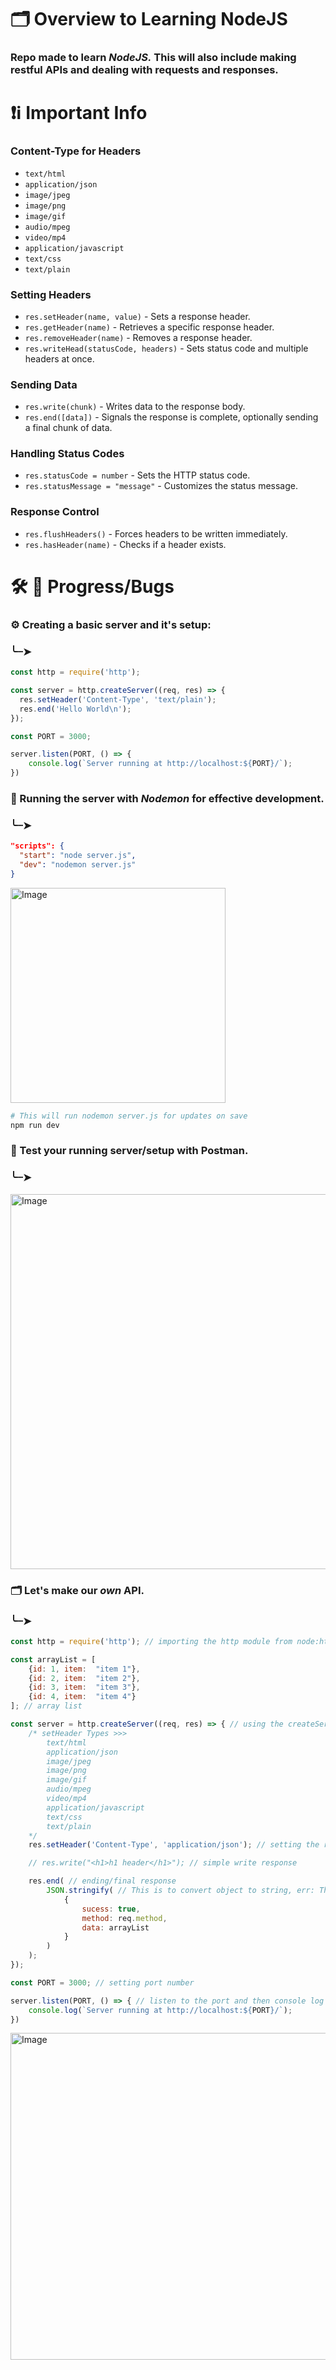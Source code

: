 # 🗂 Overview to Learning **NodeJS**

### Repo made to learn **_NodeJS._** This will also include making restful APIs and dealing with requests and responses.

# ❗ℹ️ Important Info

### Content-Type for Headers

- `text/html`
- `application/json`
- `image/jpeg`
- `image/png`
- `image/gif`
- `audio/mpeg`
- `video/mp4`
- `application/javascript`
- `text/css`
- `text/plain`

### Setting Headers
- `res.setHeader(name, value)` - Sets a response header.
- `res.getHeader(name)` - Retrieves a specific response header.
- `res.removeHeader(name)` - Removes a response header.
- `res.writeHead(statusCode, headers)` - Sets status code and multiple headers at once.

### Sending Data
- `res.write(chunk)` - Writes data to the response body.
- `res.end([data])` - Signals the response is complete, optionally sending a final chunk of data.

### Handling Status Codes
- `res.statusCode = number` - Sets the HTTP status code.
- `res.statusMessage = "message"` - Customizes the status message.

### Response Control
- `res.flushHeaders()` - Forces headers to be written immediately.
- `res.hasHeader(name)` - Checks if a header exists.

# 🛠️ 🐛 Progress/Bugs

### ⚙️ Creating a basic server and it's setup:
### ╰┈➤

```js 
const http = require('http');

const server = http.createServer((req, res) => {
  res.setHeader('Content-Type', 'text/plain');
  res.end('Hello World\n');
});

const PORT = 3000;

server.listen(PORT, () => {
    console.log(`Server running at http://localhost:${PORT}/`);
})
```

### 🚧 Running the server with **_Nodemon_** for effective development. 
### ╰┈➤

```json
"scripts": {
  "start": "node server.js",
  "dev": "nodemon server.js"
}
```

<img width="344" alt="Image" src="https://github.com/user-attachments/assets/0eeb06c8-e3b2-4334-a933-64702874ff0e" />

```bash
# This will run nodemon server.js for updates on save
npm run dev
```

### 🧐 Test your running server/setup with Postman.
### ╰┈➤

<img width="600" alt="Image" src="https://github.com/user-attachments/assets/a2367ac3-efc3-4b05-bd02-6107de151b76" />

### 🗂️ Let's make our **_own_** API. 
### ╰┈➤

```js
const http = require('http'); // importing the http module from node:http

const arrayList = [
    {id: 1, item:  "item 1"},
    {id: 2, item:  "item 2"},
    {id: 3, item:  "item 3"},
    {id: 4, item:  "item 4"}
]; // array list

const server = http.createServer((req, res) => { // using the createServer method from http module
    /* setHeader Types >>> 
        text/html
        application/json
        image/jpeg
        image/png
        image/gif
        audio/mpeg
        video/mp4
        application/javascript
        text/css
        text/plain
    */
    res.setHeader('Content-Type', 'application/json'); // setting the response for the header

    // res.write("<h1>h1 header</h1>"); // simple write response

    res.end( // ending/final response
        JSON.stringify( // This is to convert object to string, err: The "chunk" argument must be of type string or an instance of Buffer or Uint8Array.
            {
                sucess: true,
                method: req.method,
                data: arrayList
            }
        )
    );
});

const PORT = 3000; // setting port number

server.listen(PORT, () => { // listen to the port and then console log message
    console.log(`Server running at http://localhost:${PORT}/`);
})
```

<img width="523" alt="Image" src="https://github.com/user-attachments/assets/156b197a-a328-4773-975d-69220ed1a4d8" />
